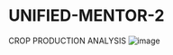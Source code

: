 # UNIFIED-MENTOR-2
CROP PRODUCTION ANALYSIS
![image](https://github.com/user-attachments/assets/cdd1a0e3-3f0f-47e7-ab7a-4303f794038e)
